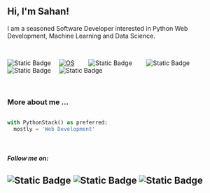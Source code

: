 <h2> Hi, I'm Sahan!</h2>
<p>I am a seasoned Software Developer interested in Python Web Development, Machine Learning and Data Science.<a href="http://www.unb.br"></a></br></p></br>


![Static Badge](https://img.shields.io/badge/Python%20Web%20Framework-Django?logo=Django&label=Django)&emsp;
[![OS](https://img.shields.io/badge/OS-Linux-informational?style=flat-square&logo=linux&logoColor=white)](https://en.wikipedia.org/wiki/Linux)&emsp;&emsp;
![Static Badge](https://img.shields.io/badge/Data%20Science-Django?label=Python&color=00b359)&emsp;&emsp;
![Static Badge](https://img.shields.io/badge/Python%20Web%20Framework-Django?logo=FastApi&label=FastAPI&color=blue)<br />
![Static Badge](https://img.shields.io/badge/Machine%20Learning-Django?logo=Machine%20Learning&label=Python&color=red)&emsp;
![Static Badge](https://img.shields.io/badge/JavaScript-Django?style=flat-square&logo=react&logoColor=white&label=React&color=e600e6)&emsp;&emsp;


<br />

### More about me ...  

```python

with PythonStack() as preferred:
  mostly = 'Web Development'

```
<br/>

#### <em>**Follow me on:**</em> 
![Static Badge](https://img.shields.io/badge/%20-Django?style=social&logo=Linkedin&logoColor=blue&label=Linkedin&color=00b359)
![Static Badge](https://img.shields.io/badge/%20-Django?style=social&logo=Medium&logoColor=black&label=Medium&color=00b359)
![Static Badge](https://img.shields.io/badge/%20-Django?style=social&logo=Stackoverflow&logoColor=ff6600&label=Stackoverflow&color=00b359)
---

